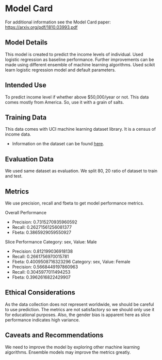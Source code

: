 # Model Card

For additional information see the Model Card paper: https://arxiv.org/pdf/1810.03993.pdf

## Model Details
This model is created to predict the income levels of individual.
Used logistic regression as baseline performance. Further improvements can be made using
different ensemble of machine learning algorithms.
Used scikit learn logistic regression model and default parameters.

## Intended Use
To predict income level if whether above $50,000/year or not.
This data comes mostly from America. So, use it with a grain of salts.

## Training Data
This data comes with UCI machine learning dataset library.
It is a census of income data.
* Information on the dataset can be found <a href="https://archive.ics.uci.edu/ml/datasets/census+income" target="_blank">here</a>.

## Evaluation Data
We used same dataset as evaluation. We split 80, 20 ratio of dataset to train and test.

## Metrics
We use precision, recall and fbeta to get model performance metrics.

Overall Performance
- Precision: 0.7315270935960592
- Recall: 0.26271561256081377
- Fbeta: 0.3865929059550927

Slice Performance
Category: sex, Value: Male
- Precision: 0.812199036918138
- Recall: 0.2661756970015781
- Fbeta: 0.4009508716323296
Category: sex, Value: Female
- Precision: 0.5668449197860963
- Recall: 0.3045977011494253
- Fbeta: 0.3962616822429907

## Ethical Considerations
As the data collection does not represent worldwide, we should be careful to use prediction.
The metrics are not satisfactory so we should only use it for educational purposes.
Also, the gender bias is apparent here as slice performance indicates high variance.

## Caveats and Recommendations
We need to improve the model by exploring other machine learning algorithms.
Ensemble models may improve the metrics greatly.
